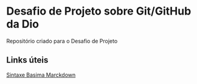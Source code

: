 # Desafio de Projeto sobre Git/GitHub da Dio
Repositório criado para o Desafio de Projeto

## Links úteis
[Sintaxe Basima Marckdown](https://www.markdownguide.org/getting-started/)
